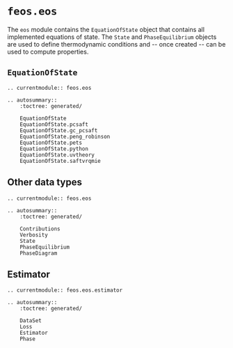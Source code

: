 # `feos.eos`

The `eos` module contains the `EquationOfState` object that contains all implemented equations of state.
The `State` and `PhaseEquilibrium` objects are used to define thermodynamic conditions and -- once created -- can be used to compute properties.

## `EquationOfState`

```{eval-rst}
.. currentmodule:: feos.eos

.. autosummary::
    :toctree: generated/

    EquationOfState
    EquationOfState.pcsaft
    EquationOfState.gc_pcsaft
    EquationOfState.peng_robinson
    EquationOfState.pets
    EquationOfState.python
    EquationOfState.uvtheory
    EquationOfState.saftvrqmie
```

## Other data types

```{eval-rst}
.. currentmodule:: feos.eos

.. autosummary::
    :toctree: generated/

    Contributions
    Verbosity
    State
    PhaseEquilibrium
    PhaseDiagram
```

## Estimator

```{eval-rst}
.. currentmodule:: feos.eos.estimator

.. autosummary::
    :toctree: generated/

    DataSet
    Loss
    Estimator
    Phase
```
